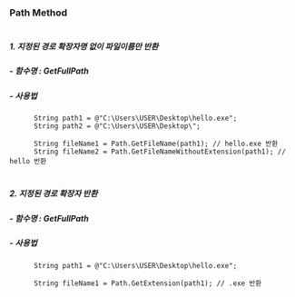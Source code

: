 ### Path Method
#
##### 1. 지정된 경로 확장자명 없이 파일이름만 반환
#####   - 함수명 : GetFullPath
#####   - 사용법 
          String path1 = @"C:\Users\USER\Desktop\hello.exe";
          String path2 = @"C:\Users\USER\Desktop\";

          String fileName1 = Path.GetFileName(path1); // hello.exe 반환
          String fileName2 = Path.GetFileNameWithoutExtension(path1); // hello 반환
#
##### 2. 지정된 경로 확장자 반환
#####   - 함수명 : GetFullPath
#####   - 사용법 
          String path1 = @"C:\Users\USER\Desktop\hello.exe";

          String fileName1 = Path.GetExtension(path1); // .exe 반환
